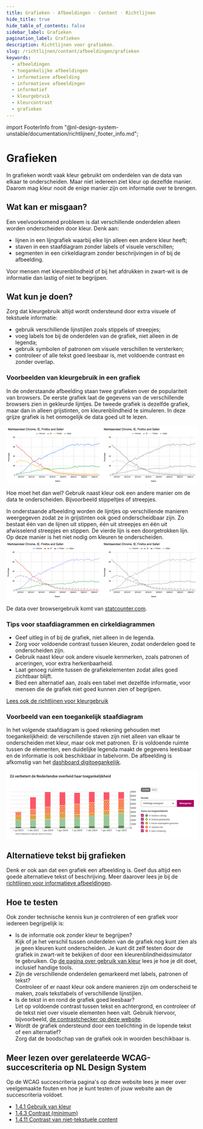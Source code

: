 ```yaml
---
title: Grafieken · Afbeeldingen · Content · Richtlijnen
hide_title: true
hide_table_of_contents: false
sidebar_label: Grafieken
pagination_label: Grafieken
description: Richtlijnen voor grafieken.
slug: /richtlijnen/content/afbeeldingen/grafieken
keywords:
  - afbeeldingen
  - toegankelijke afbeeldingen
  - informatieve afbeelding
  - informatieve afbeeldingen
  - informatief
  - kleurgebruik
  - kleurcontrast
  - grafieken
---
```


<!-- @license CC0-1.0 -->

import FooterInfo from "@nl-design-system-unstable/documentation/richtlijnen/\_footer_info.md";

# Grafieken

In grafieken wordt vaak kleur gebruikt om onderdelen van de data van elkaar te onderscheiden. Maar niet iedereen ziet kleur op dezelfde manier. Daarom mag kleur nooit de enige manier zijn om informatie over te brengen.

## Wat kan er misgaan?

Een veelvoorkomend probleem is dat verschillende onderdelen alleen worden onderscheiden door kleur. Denk aan:

- lijnen in een lijngrafiek waarbij elke lijn alleen een andere kleur heeft;
- staven in een staafdiagram zonder labels of visuele verschillen;
- segmenten in een cirkeldiagram zonder beschrijvingen in of bij de afbeelding.

Voor mensen met kleurenblindheid of bij het afdrukken in zwart-wit is de informatie dan lastig of niet te begrijpen.

## Wat kun je doen?

Zorg dat kleurgebruik altijd wordt ondersteund door extra visuele of tekstuele informatie:

- gebruik verschillende lijnstijlen zoals stippels of streepjes;
- voeg labels toe bij de onderdelen van de grafiek, niet alleen in de legenda;
- gebruik symbolen of patronen om visuele verschillen te versterken;
- controleer of alle tekst goed leesbaar is, met voldoende contrast en zonder overlap.

### Voorbeelden van kleurgebruik in een grafiek

In de onderstaande afbeelding staan twee grafieken over de populariteit van browsers. De eerste grafiek laat de gegevens van de verschillende browsers zien in gekleurde lijntjes. De tweede grafiek is dezelfde grafiek, maar dan in alleen grijstinten, om kleurenblindheid te simuleren. In deze grijze grafiek is het onmogelijk de data goed uit te lezen.

![Twee verschillende weergaven van een grafiek over de populariteit van verschillende webbrowsers, een met gekleurde lijntjes en daarnaast dezelfde grafiek in grijstinten.](https://raw.githubusercontent.com/nl-design-system/documentatie/assets/wcag-1-4-1-grafiek-fout.png)

Hoe moet het dan wel? Gebruik naast kleur ook een andere manier om de data te onderscheiden. Bijvoorbeeld stippeltjes of streepjes.

In onderstaande afbeelding worden de lijntjes op verschillende manieren weergegeven zodat ze in grijstinten ook goed onderscheidbaar zijn. Zo bestaat één van de lijnen uit stippen, één uit streepjes en één uit afwisselend streepjes en stippen. De vierde lijn is een doorgetrokken lijn. Op deze manier is het niet nodig om kleuren te onderscheiden.
![Twee verschillende weergaven van een grafiek over de populariteit van verschillende webbrowsers, een met gekleurde maar verschillend gestreepte lijntjes en daarnaast dezelfde grafiek in grijstinten.](https://raw.githubusercontent.com/nl-design-system/documentatie/assets/wcag-1-4-1-grafiek-goed.png)

De data over browsergebruik komt van [statcounter.com](https://gs.statcounter.com/browser-market-share#monthly-200901-202412).

### Tips voor staafdiagrammen en cirkeldiagrammen

- Geef uitleg in of bij de grafiek, niet alleen in de legenda.
- Zorg voor voldoende contrast tussen kleuren, zodat onderdelen goed te onderscheiden zijn.
- Gebruik naast kleur ook andere visuele kenmerken, zoals patronen of arceringen, voor extra herkenbaarheid.
- Laat genoeg ruimte tussen de grafiekelementen zodat alles goed zichtbaar blijft.
- Bied een alternatief aan, zoals een tabel met dezelfde informatie, voor mensen die de grafiek niet goed kunnen zien of begrijpen.

[Lees ook de richtlijnen voor kleurgebruik](/richtlijnen/content/tekstopmaak/kleurgebruik/)

### Voorbeeld van een toegankelijk staafdiagram

In het volgende staafdiagram is goed rekening gehouden met toegankelijkheid: de verschillende staven zijn niet alleen van elkaar te onderscheiden met kleur, maar ook met patronen. Er is voldoende ruimte tussen de elementen, een duidelijke legenda maakt de gegevens leesbaar en de informatie is ook beschikbaar in tabelvorm. De afbeelding is afkomstig van het [dashboard digitoegankelijk](https://dashboard.digitoegankelijk.nl/).

![Afbeelding van een staafdiagram op het dashboard van DigiToegankelijk waarin rekening is gehouden met de voorgaande tips](https://raw.githubusercontent.com/nl-design-system/documentatie/assets/richtlijnen-content-afbeeldingen-grafieken-kleurgebruik.png)

## Alternatieve tekst bij grafieken

Denk er ook aan dat een grafiek een afbeelding is. Geef dus altijd een goede alternatieve tekst of beschrijving. Meer daarover lees je bij de [richtlijnen voor informatieve afbeeldingen](/richtlijnen/content/afbeeldingen/informatieve-afbeeldingen).

## Hoe te testen

Ook zonder technische kennis kun je controleren of een grafiek voor iedereen begrijpelijk is:

- Is de informatie ook zonder kleur te begrijpen?  
  Kijk of je het verschil tussen onderdelen van de grafiek nog kunt zien als je geen kleuren kunt onderscheiden. Je kunt dit zelf testen door de grafiek in zwart-wit te bekijken of door een kleurenblindheidssimulator te gebruiken. Op [de pagina over gebruik van kleur](/wcag/1.4.1#hoe-te-testen) lees je hoe je dit doet, inclusief handige tools.
- Zijn de verschillende onderdelen gemarkeerd met labels, patronen of tekst?  
  Controleer of er naast kleur ook andere manieren zijn om onderscheid te maken, zoals tekstlabels of verschillende lijnstijlen.
- Is de tekst in en rond de grafiek goed leesbaar?  
  Let op voldoende contrast tussen tekst en achtergrond, en controleer of de tekst niet over visuele elementen heen valt. Gebruik hiervoor, bijvoorbeeld, [de contrastchecker op deze website](/contrast).
- Wordt de grafiek ondersteund door een toelichting in de lopende tekst of een alternatief?  
  Zorg dat de boodschap van de grafiek ook in woorden beschikbaar is.

## Meer lezen over gerelateerde WCAG-succescriteria op NL Design System

Op de WCAG succescriteria pagina's op deze website lees je meer over veelgemaakte fouten en hoe je kunt testen of jouw website aan de succescriteria voldoet.

- [1.4.1 Gebruik van kleur](/wcag/1.4.1)
- [1.4.3 Contrast (minimum)](/wcag/1.4.3)
- [1.4.11 Contrast van niet-tekstuele content](/wcag/1.4.11)

<FooterInfo />
